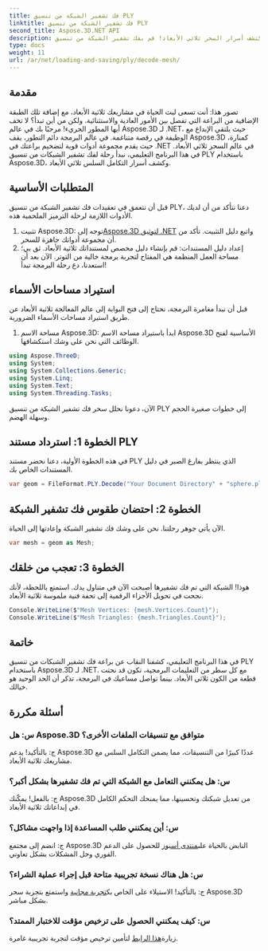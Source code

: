 ```yaml
---
title: فك تشفير الشبكة من تنسيق PLY
linktitle: فك تشفير الشبكة من تنسيق PLY
second_title: Aspose.3D.NET API
description: اكتشف أسرار السحر ثلاثي الأبعاد! قم بفك تشفير الشبكة من تنسيق PLY بسهولة باستخدام Aspose.3D لـ .NET. الارتقاء بمشاريعك إلى أبعاد جديدة.
type: docs
weight: 11
url: /ar/net/loading-and-saving/ply/decode-mesh/
---
```

## مقدمة
تصور هذا: أنت تسعى لبث الحياة في مشاريعك ثلاثية الأبعاد، مع إضافة تلك الطبقة الإضافية من البراعة التي تفصل بين الأمور العادية والاستثنائية. ولكن من أين تبدأ؟ لا تخف أيها المطور الجريء! مرحبًا بك في عالم Aspose.3D لـ .NET، حيث يلتقي الإبداع مع الوظيفة في رقصة متناغمة.
في عالم البرمجة دائم التطور، يقف Aspose.3D كمنارة، حيث يقدم مجموعة أدوات قوية لتضخيم براعتك في .NET في عالم السحر ثلاثي الأبعاد. في هذا البرنامج التعليمي، نبدأ رحلة لفك تشفير الشبكات من تنسيق PLY باستخدام Aspose.3D، وكشف أسرار التكامل السلس ثلاثي الأبعاد.
## المتطلبات الأساسية
قبل أن نتعمق في تعقيدات فك تشفير الشبكة من تنسيق PLY، دعنا نتأكد من أن لديك الأدوات اللازمة لرحلة الترميز الملحمية هذه.
1.  تثبيت Aspose.3D: توجه إلى[Aspose.3D لتوثيق .NET](https://reference.aspose.com/3d/net/) واتبع دليل التثبيت. تأكد من أن مجموعة أدواتك جاهزة للسحر.
2. إعداد دليل المستندات: قم بإنشاء دليل مخصص لمستنداتك ثلاثية الأبعاد. ثق بي؛ مساحة العمل المنظمة هي المفتاح لتجربة برمجة خالية من التوتر.
الآن بعد أن استعدنا، دع رحلة البرمجة تبدأ!
## استيراد مساحات الأسماء
قبل أن نبدأ مغامرة البرمجة، نحتاج إلى فتح البوابة إلى عالم المعالجة ثلاثية الأبعاد عن طريق استيراد مساحات الأسماء الضرورية.
1. مساحة الاسم Aspose.3D: ابدأ باستيراد مساحة الاسم Aspose.3D الأساسية لفتح الوظائف التي نحن على وشك استكشافها.
```csharp
using Aspose.ThreeD;
using System;
using System.Collections.Generic;
using System.Linq;
using System.Text;
using System.Threading.Tasks;
```
الآن، دعونا نحلل سحر فك تشفير الشبكة من تنسيق PLY إلى خطوات صغيرة الحجم وسهلة الهضم.
## الخطوة 1: استرداد مستند PLY
في هذه الخطوة الأولية، دعنا نحضر مستند PLY الذي ينتظر بفارغ الصبر في دليل المستندات الخاص بك.
```csharp
var geom = FileFormat.PLY.Decode("Your Document Directory" + "sphere.ply");
```
## الخطوة 2: احتضان طقوس فك تشفير الشبكة
الآن يأتي جوهر رحلتنا. نحن على وشك فك تشفير الشبكة وإعادتها إلى الحياة.
```csharp
var mesh = geom as Mesh;
```
## الخطوة 3: تعجب من خلقك
هوذا! الشبكة التي تم فك تشفيرها أصبحت الآن في متناول يدك. استمتع باللحظة، لأنك نجحت في تحويل الأجزاء الرقمية إلى تحفة فنية ملموسة ثلاثية الأبعاد.
```csharp
Console.WriteLine($"Mesh Vertices: {mesh.Vertices.Count}");
Console.WriteLine($"Mesh Triangles: {mesh.Triangles.Count}");
```
## خاتمة
في هذا البرنامج التعليمي، كشفنا النقاب عن براعة فك تشفير الشبكات من تنسيق PLY باستخدام Aspose.3D لـ .NET. مع كل سطر من التعليمات البرمجية، تكون قد نحتت قطعة من الكون ثلاثي الأبعاد. بينما تواصل مساعيك في البرمجة، تذكر أن الحد الوحيد هو خيالك.

## أسئلة مكررة
### س: هل Aspose.3D متوافق مع تنسيقات الملفات الأخرى؟
ج: بالتأكيد! يدعم Aspose.3D عددًا كبيرًا من التنسيقات، مما يضمن التكامل السلس مع مشاريعك ثلاثية الأبعاد.
### س: هل يمكنني التعامل مع الشبكة التي تم فك تشفيرها بشكل أكبر؟
ج: بالفعل! يمكّنك Aspose.3D من تعديل شبكتك وتحسينها، مما يمنحك التحكم الكامل في إبداعاتك ثلاثية الأبعاد.
### س: أين يمكنني طلب المساعدة إذا واجهت مشاكل؟
 ج: انضم إلى مجتمع Aspose.3D النابض بالحياة على[منتدى أسبوز](https://forum.aspose.com/c/3d/18) للحصول على الدعم الفوري وحل المشكلات بشكل تعاوني.
### س: هل هناك نسخة تجريبية متاحة قبل إجراء عملية الشراء؟
ج: بالتأكيد! الاستيلاء على الخاص بك[تجربة مجانية](https://releases.aspose.com/) واستمتع بتجربة سحر Aspose.3D بشكل مباشر.
### س: كيف يمكنني الحصول على ترخيص مؤقت للاختبار الممتد؟
 زيارة[هذا الرابط](https://purchase.aspose.com/temporary-license/) لتأمين ترخيص مؤقت لتجربة تجريبية غامرة.